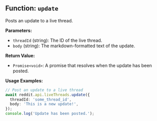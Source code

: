 ## Function: `update`

Posts an update to a live thread.

**Parameters:**

- `threadId` (string): The ID of the live thread.
- `body` (string): The markdown-formatted text of the update.

**Return Value:**

- `Promise<void>`: A promise that resolves when the update has been posted.

**Usage Examples:**

```typescript
// Post an update to a live thread
await reddit.api.liveThreads.update({
  threadId: 'some_thread_id',
  body: 'This is a new update!',
});
console.log('Update has been posted.');
```
